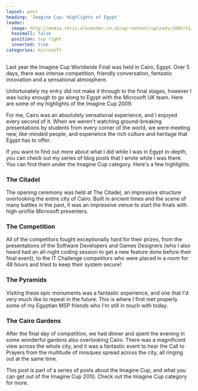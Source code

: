 ```yaml
---
layout: post
heading: 'Imagine Cup: Highlights of Egypt'
leader:
  image: http://media.chris-alexander.co.uk/wp-content/uploads/2009/11/cairo1.jpg
  hassmall: false
  position: top right
  inverted: true
categories: microsoft
---
```


Last year the Imagine Cup Worldwide Final was held in Cairo, Egypt. Over 5 days, there was intense competition, friendly conversation, fantastic innovation and a sensational atmosphere.

Unfortunately my entry did not make it through to the final stages, however I was lucky enough to go along to Egypt with the Microsoft UK team. Here are some of my highlights of the Imagine Cup 2009.

For me, Cairo was an absolutely sensational experience, and I enjoyed every second of it. When we weren't watching ground-breaking presentations by students from every corner of the world, we were meeting new, like-minded people, and experience the rich culture and heritage that Egypt has to offer.

If you want to find out more about what I did while I was in Egypt in-depth, you can check out my series of blog posts that I wrote while I was there. You can find them under the Imagine Cup category. Here's a few highlights.

### The Citadel

<!-- Replace missing image from http://media.chris-alexander.co.uk/wp-content/uploads/2009/11/citadel.jpg -->

The opening ceremony was held at The Citadel, an impressive structure overlooking the entire city of Cairo. Built in ancient times and the scene of many battles in the past, it was an impressive venue to start the finals with high-profile Microsoft presenters.

### The Competition

<!-- Replace missing image from http://media.chris-alexander.co.uk/wp-content/uploads/2009/11/competition.jpg -->

All of the competitors fought exceptionally hard for their prizes, from the presentations of the Software Developers and Games Designers (who I also heard had an all-night coding session to get a new feature done before their final event), to the IT Challenge competitors who were placed in a room for 48 hours and tried to keep their system secure!

### The Pyramids

<!-- Replace missing image from http://media.chris-alexander.co.uk/wp-content/uploads/2009/11/pyramid.jpg -->

Visiting these epic monuments was a fantastic experience, and one that I'd very much like to repeat in the future. This is where I first met properly some of my Egyptian MSP friends who I'm still in touch with today.

### The Cairo Gardens

<!-- Replace missing image from http://media.chris-alexander.co.uk/wp-content/uploads/2009/11/cairo1.jpg -->

After the final day of competition, we had dinner and spent the evening in some wonderful gardens also overlooking Cairo. There was a magnificent view across the whole city, and it was a fantastic event to hear the Call to Prayers from the multitude of mosques spread across the city, all ringing out at the same time.

<!-- Replace missing image from http://media.chris-alexander.co.uk/wp-content/uploads/2009/11/cairo2.jpg -->

This post is part of a series of posts about the Imagine Cup, and what you can get out of the Imagine Cup 2010. Check out the Imagine Cup category for more.
